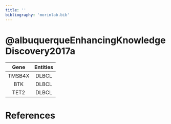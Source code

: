 ```yaml
---
title: ''
bibliography: 'morinlab.bib'
---
```


# @albuquerqueEnhancingKnowledgeDiscovery2017a
|Gene|Entities|
|:-:|:-:|
|TMSB4X|DLBCL|
|BTK|DLBCL|
|TET2|DLBCL|

# References


